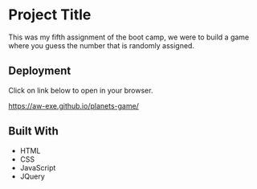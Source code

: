 # Project Title

This was my fifth assignment of the boot camp, we were to build a game where you guess the number that is randomly assigned.

## Deployment

Click on link below to open in your browser.

https://aw-exe.github.io/planets-game/

## Built With

* HTML
* CSS
* JavaScript
* JQuery
